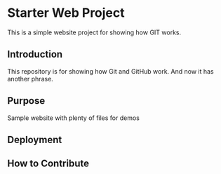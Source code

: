 # Starter Web Project
This is a simple website project for showing how GIT works.

## Introduction
This repository is for showing how Git and GitHub work. And now it has another phrase.

## Purpose
Sample website with plenty of files for demos

## Deployment

## How to Contribute